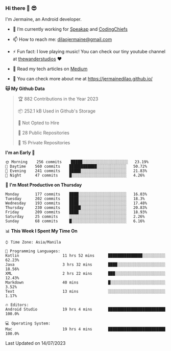 ### Hi there 👋 😎
I'm Jermaine, an Android developer.

- 🔭 I’m currently working for [Speakap](https://www.speakap.com/) and [CodingChiefs](https://codingchiefs.com/en/)

- 📫 How to reach me: dilaojermaine@gmail.com

- ⚡ Fun fact: I love playing music! You can check our tiny youtube channel at [thewanderstudios](https://www.youtube.com/thewanderstudios) ♥️

- 📖 Read my tech articles on [Medium](https://jermainedilao.medium.com/)

- 👀 You can check more about me at https://jermainedilao.github.io/

<!--
**jermainedilao/jermainedilao** is a ✨ _special_ ✨ repository because its `README.md` (this file) appears on your GitHub profile.

Here are some ideas to get you started:

- 🔭 I’m currently working on ...
- 🌱 I’m currently learning ...
- 👯 I’m looking to collaborate on ...
- 🤔 I’m looking for help with ...
- 💬 Ask me about ...
- 📫 How to reach me: ...
- 😄 Pronouns: ...
- ⚡ Fun fact: ...
-->

<!--START_SECTION:waka-->
**🐱 My Github Data** 

> 🏆 882 Contributions in the Year 2023
 > 
> 📦 252.1 kB Used in Github's Storage 
 > 
> 🚫 Not Opted to Hire
 > 
> 📜 28 Public Repositories 
 > 
> 🔑 15 Private Repositories  
 > 
**I'm an Early 🐤** 

```text
🌞 Morning    256 commits    █████░░░░░░░░░░░░░░░░░░░░   23.19% 
🌆 Daytime    560 commits    ████████████░░░░░░░░░░░░░   50.72% 
🌃 Evening    241 commits    █████░░░░░░░░░░░░░░░░░░░░   21.83% 
🌙 Night      47 commits     █░░░░░░░░░░░░░░░░░░░░░░░░   4.26%

```
📅 **I'm Most Productive on Thursday** 

```text
Monday       177 commits    ████░░░░░░░░░░░░░░░░░░░░░   16.03% 
Tuesday      202 commits    ████░░░░░░░░░░░░░░░░░░░░░   18.3% 
Wednesday    193 commits    ████░░░░░░░░░░░░░░░░░░░░░   17.48% 
Thursday     230 commits    █████░░░░░░░░░░░░░░░░░░░░   20.83% 
Friday       209 commits    ████░░░░░░░░░░░░░░░░░░░░░   18.93% 
Saturday     25 commits     ░░░░░░░░░░░░░░░░░░░░░░░░░   2.26% 
Sunday       68 commits     █░░░░░░░░░░░░░░░░░░░░░░░░   6.16%

```


📊 **This Week I Spent My Time On** 

```text
⌚︎ Time Zone: Asia/Manila

💬 Programming Languages: 
Kotlin                   11 hrs 52 mins      ███████████████░░░░░░░░░░   62.23% 
Java                     3 hrs 32 mins       ████░░░░░░░░░░░░░░░░░░░░░   18.56% 
XML                      2 hrs 22 mins       ███░░░░░░░░░░░░░░░░░░░░░░   12.43% 
Markdown                 40 mins             █░░░░░░░░░░░░░░░░░░░░░░░░   3.52% 
Text                     13 mins             ░░░░░░░░░░░░░░░░░░░░░░░░░   1.17%

🔥 Editors: 
Android Studio           19 hrs 4 mins       █████████████████████████   100.0%

💻 Operating System: 
Mac                      19 hrs 4 mins       █████████████████████████   100.0%

```


 Last Updated on 14/07/2023
<!--END_SECTION:waka-->
